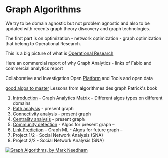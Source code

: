 # Graph Algorithms

We try to be domain agnostic but not problem agnostic and also to be updated with recents graph theory discovery and graph technologies.

The first part is on optimization - network optimization - graph optimization that belong to Operational Research. 

This is a big picture of what is [Operational Research](https://towardsdatascience.com/the-big-picture-of-operations-research-8652d5153aad)


Here an commercial report of why Graph Analytics - links of Fabio and commercial analytics report

Collaborative and Investigation Open [Platform](./platform.md) and Tools and open data 

[good algos to master](https://towardsdatascience.com/data-scientists-the-five-graph-algorithms-that-you-should-know-30f454fa5513)
Lessons from algorithmes des graph Patrick's book


1.	[Introduction](./introduction.md) - Graph Analytics Matrix – Different algos types on different domains
2.	[Path analysis](.path_finding/pathFinding.md) - present graph
3.	[Connectivity analysis](./connectivityAnalysis.md) - present graph
4.	[Centrality analysis](centralityAnalysis.md)  - present graph
5.	[Community detection](./communityDetection.md) - Algos for present graph – 
6.	[Link Prediction](./linkPrediction.md) – Graph ML - Algos for future graph – 
7.	Project 1/2 - Social Network Analysis (SNA) 
8.	Project 2/2 - Social Network Analysis (SNA)  




[![Graph Algorithms, by Mark Needham](http://akamaicovers.oreilly.com/images/9781492047612/cat.gif)](https://www.safaribooksonline.com/library/view/title/9781492047674//)
